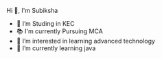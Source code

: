 Hi 👋, I'm Subiksha
- 🔭 I’m Studing in KEC
- 📚 I'm currently Pursuing MCA
- 👀 I’m interested in learning advanced technology
- 🌱 I’m currently learning  java



